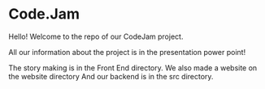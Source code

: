 # Code.Jam
Hello! Welcome to the repo of our CodeJam project.

All our information about the project is in the presentation power point!

The story making is in the Front End directory.
We also made a website on the website directory
And our backend is in the src directory.
